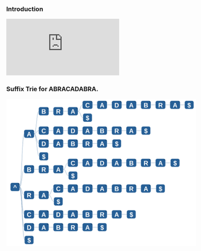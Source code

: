 ### Introduction
<iframe src="https://www.youtube.com/embed/prFWgodYD-Y" frameborder="0" allow="autoplay; encrypted-media" allowfullscreen></iframe>

### Suffix Trie for ABRACADABRA.
<img src="images/suffix-trie.png"/>
